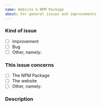```yaml
---
name: Website & NPM Package
about: For general issues and improvements
---
```


<!-- Before opening a new issue search for duplicate or closed issues -->


### Kind of issue <!-- Change the one that applies to `[x]`  -->
  - [ ] Improvement
  - [ ] Bug
  - [ ] Other, namely: 

### This issue concerns <!-- Change the one that applies to `[x]`  -->
  - [ ] The NPM Package
  - [ ] The website
  - [ ] Other, namely: 

### Description


<!--
Anything relevant, for example:
  - For bugs: "Steps to reproduce" and "Expected behavior"
  - For improvements: An example of a use case
  - Package issues: What is your node version ($ node --version)
  - Website issues: What browser do you use
-->
